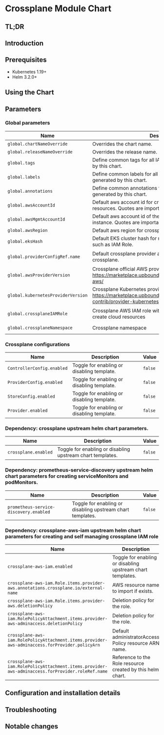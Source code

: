 # Crossplane Module Chart

## TL;DR

## Introduction

## Prerequisites

- Kubernetes 1.19+
- Helm 3.2.0+

## Using the Chart

## Parameters

### Global parameters

| Name                               | Description                                                                                                              | Value                            |
| ---------------------------------- | ------------------------------------------------------------------------------------------------------------------------ | -------------------------------- |
| `global.chartNameOverride`         | Overrides the chart name.                                                                                                | `""`                             |
| `global.releaseNameOverride`       | Overrides the release name.                                                                                              | `crossplane`                     |
| `global.tags`                      | Define common tags for all IAC and app resources generated by this chart.                                                | `{}`                             |
| `global.labels`                    | Define common labels for all IAC and app resources generated by this chart.                                              | `{}`                             |
| `global.annotations`               | Define common annotations for all IAC and app resources generated by this chart.                                         | `{}`                             |
| `global.awsAccountId`              | Default aws account id for crossplane aws provider resources. Quotes are important, value must be a string.              | `0123456789`                     |
| `global.awsMgmtAccountId`          | Default aws account id of the main crossplane management instance. Quotes are important, value must be a string.         | `00000000000`                    |
| `global.awsRegion`                 | Default aws region for crossplane aws provider resources.                                                                | `us-east-2`                      |
| `global.eksHash`                   | Default EKS cluster hash for relevant crossplane resources such as IAM Role.                                             | `XXXXX`                          |
| `global.providerConfigRef.name`    | Default crossplane provider all resources generated for crossplane.                                                      | `crossplane-provider-config-aws` |
| `global.awsProviderVersion`        | Crossplane official AWS provider version: https://marketplace.upbound.io/providers/upbound/provider-aws/                 | `v0.47.1`                        |
| `global.kubernetesProviderVersion` | Crossplane Kubernetes provider version: https://marketplace.upbound.io/providers/crossplane-contrib/provider-kubernetes/ | `v0.11.0`                        |
| `global.crossplaneIAMRole`         | Crossplane AWS IAM role with administrative permissions to create cloud resources                                        | `crossplane-provider-aws`        |
| `global.crossplaneNamespace`       | Crossplane namespace                                                                                                     | `infra-crossplane`               |


### Crossplane configurations

| Name                       | Description                                | Value   |
| -------------------------- | ------------------------------------------ | ------- |
| `ControllerConfig.enabled` | Toggle for enabling or disabling template. | `false` |
| `ProviderConfig.enabled`   | Toggle for enabling or disabling template. | `false` |
| `StoreConfig.enabled`      | Toggle for enabling or disabling template. | `false` |
| `Provider.enabled`         | Toggle for enabling or disabling template. | `false` |


### Dependency: crossplane upstream helm chart parameters.

| Name                 | Description                                                | Value   |
| -------------------- | ---------------------------------------------------------- | ------- |
| `crossplane.enabled` | Toggle for enabling or disabling upstream chart templates. | `false` |


### Dependency: prometheus-service-discovery upstream helm chart parameters for creating serviceMonitors and podMonitors.

| Name                                   | Description                                                | Value   |
| -------------------------------------- | ---------------------------------------------------------- | ------- |
| `prometheus-service-discovery.enabled` | Toggle for enabling or disabling upstream chart templates. | `false` |


### Dependency: crossplane-aws-iam upstream helm chart parameters for creating and self managing crossplane IAM role

| Name                                                                                              | Description                                                | Value                                                        |
| ------------------------------------------------------------------------------------------------- | ---------------------------------------------------------- | ------------------------------------------------------------ |
| `crossplane-aws-iam.enabled`                                                                      | Toggle for enabling or disabling upstream chart templates. | `false`                                                      |
| `crossplane-aws-iam.Role.items.provider-aws.annotations.crossplane.io/external-name`              | AWS resource name to import if exists.                     | `crossplane-provider-aws`                                    |
| `crossplane-aws-iam.Role.items.provider-aws.deletionPolicy`                                       | Deletion policy for the role.                              | `Orphan`                                                     |
| `crossplane-aws-iam.RolePolicyAttachment.items.provider-aws-adminaccess.deletionPolicy`           | Deletion policy for the role.                              | `Orphan`                                                     |
| `crossplane-aws-iam.RolePolicyAttachment.items.provider-aws-adminaccess.forProvider.policyArn`    | Default administratorAccess Policy resource ARN name.      | `arn:aws:iam::aws:policy/AdministratorAccess`                |
| `crossplane-aws-iam.RolePolicyAttachment.items.provider-aws-adminaccess.forProvider.roleRef.name` | Reference to the Role resource created by this helm chart. | `{{ include "common-gitops.names.release" . }}-provider-aws` |


## Configuration and installation details


## Troubleshooting


## Notable changes
